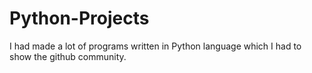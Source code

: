 # Python-Projects
I had made a lot of programs written in Python language which I had to show the github community.
